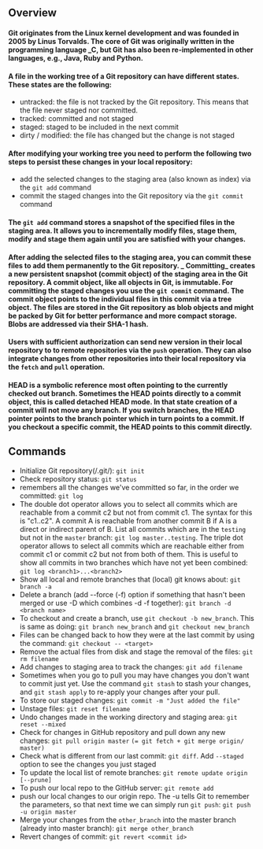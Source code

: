 ## Overview

#### Git originates from the Linux kernel development and was founded in 2005 by Linus Torvalds. The core of Git was originally written in the programming language _C, but Git has also been re-implemented in other languages, e.g., Java, Ruby and Python. 

#### A file in the working tree of a Git repository can have different states. These states are the following: 
  - untracked: the file is not tracked by the Git repository. This means that the file never staged nor committed. 
  - tracked: committed and not staged 
  - staged: staged to be included in the next commit 
  - dirty / modified: the file has changed but the change is not staged 

#### After modifying your working tree you need to perform the following two steps to persist these changes in your local repository: 
  - add the selected changes to the staging area (also known as index) via the `git add` command 
  - commit the staged changes into the Git repository via the `git commit` command 

#### The `git add` command stores a snapshot of the specified files in the staging area. It allows you to incrementally modify files, stage them, modify and stage them again until you are satisfied with your changes. 

#### After adding the selected files to the staging area, you can commit these files to add them permanently to the Git repository. _ Committing_ creates a new persistent snapshot (commit object) of the staging area in the Git repository. A commit object, like all objects in Git, is immutable. For committing the staged changes you use the `git commit` command. The commit object points to the individual files in this commit via a tree object. The files are stored in the Git repository as blob objects and might be packed by Git for better performance and more compact storage. Blobs are addressed via their SHA-1 hash. 

#### Users with sufficient authorization can send new version in their local repository to to remote repositories via the `push` operation. They can also integrate changes from other repositories into their local repository via the `fetch` and `pull` operation. 

#### HEAD is a symbolic reference most often pointing to the currently checked out branch. Sometimes the HEAD points directly to a commit object, this is called detached HEAD mode. In that state creation of a commit will not move any branch. If you switch branches, the HEAD pointer points to the branch pointer which in turn points to a commit. If you checkout a specific commit, the HEAD points to this commit directly. 


## Commands
- Initialize Git repository(/.git/): `git init`
- Check repository status: `git status`
- remembers all the changes we've committed so far, in the order we committed: `git log`
- The double dot operator allows you to select all commits which are reachable from a commit c2 but not from commit c1. The syntax for this is "c1..c2". A commit A is reachable from another commit B if A is a direct or indirect parent of B. List all commits which are in the `testing` but not in the `master` branch: `git log master..testing`. The triple dot operator allows to select all commits which are reachable either from commit c1 or commit c2 but not from both of them. This is useful to show all commits in two branches which have not yet been combined: `git log <branch1>...<branch2>`
- Show all local and remote branches that (local) git knows about: `git branch -a`
- Delete a branch (add --force (-f) option if something that hasn't been merged or use -D which combines -d -f together): `git branch -d <branch name>`
- To checkout and create a branch, use `git checkout -b new_branch`. This is same as doing: `git branch new_branch` and `git checkout new_branch`
- Files can be changed back to how they were at the last commit by using the command: `git checkout -- <target>`
- Remove the actual files from disk and stage the removal of the files: `git rm filename`
- Add changes to staging area to track the changes: `git add filename`
- Sometimes when you go to pull you may have changes you don't want to commit just yet. Use the command `git stash` to stash your changes, and `git stash apply` to re-apply your changes after your pull. 
- To store our staged changes: `git commit -m "Just added the file"`
- Unstage files: `git reset filename`
- Undo changes made in the working directory and staging area: `git reset --mixed`
- Check for changes in GitHub repository and pull down any new changes: `git pull origin master` `(= git fetch + git merge origin/ master)`
- Check what is different from our last commit: `git diff`. Add `--staged` option to see the changes you just staged 
- To update the local list of remote branches: `git remote update origin [--prune]`
- To push our local repo to the GitHub server: `git remote add`
- push our local changes to our origin repo. The -u tells Git to remember the parameters, so that next time we can simply run `git push`: `git push -u origin master`
- Merge your changes from the `other_branch` into the master branch (already into master branch): `git merge other_branch`
- Revert changes of commit: `git revert <commit id>`



